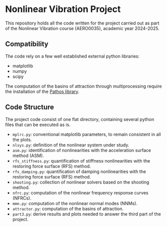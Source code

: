 # Nonlinear Vibration Project

This repository holds all the code written for the project carried out as part
of the Nonlinear Vibration course (AERO0035), academic year 2024-2025.

## Compatibility

The code rely on a few well established external python libraries:
- matplotlib
- numpy
- scipy

The computation of the basins of attraction through multiprocessing require the
installation of the [Pathos library](https://github.com/uqfoundation/pathos).

## Code Structure

The project code consist of one flat directory, containing several python files
that can be executed as is.

- `mplrc.py`: conventional matplotlib parameters, to remain consistent in all the plots.
- `nlsys.py`: definition of the nonlinear system under study.
- `asm.py`: identification of nonlinearities with the acceleration surface method (ASM).
- `rfs_stiffness.py`: quantification of stiffness nonlinearities with the restoring force surface (RFS) method.
- `rfs_damping.py`: quantification of damping nonlinearities with the restoring force surface (RFS) method.
- `shooting.py`: collection of nonlinear solvers based on the shooting method.
- `nfrc.py`: computation of the nonlinear frequency response curves (NFRCs).
- `mmn.py`: computation of the nonlinear normal modes (NNMs).
- `attractor.py`: computation of the basins of attraction.
- `part3.py`: derive results and plots needed to answer the third part of the project.
